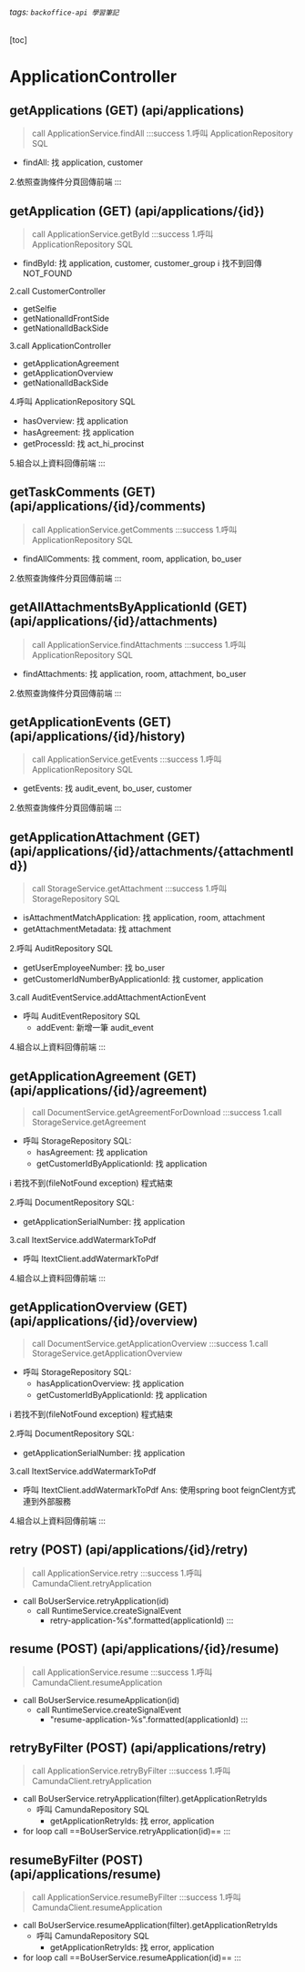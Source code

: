 ###### tags: `backoffice-api 學習筆記`

[toc]

# ApplicationController
## getApplications (GET) (api/applications)
> call ApplicationService.findAll
:::success
1.呼叫 ApplicationRepository SQL
- findAll: 找 application, customer

2.依照查詢條件分頁回傳前端
:::


## getApplication (GET) (api/applications/{id})
> call ApplicationService.getById
:::success
1.呼叫 ApplicationRepository SQL
- findById: 找 application, customer, customer_group
:information_source: 找不到回傳 NOT_FOUND

2.call CustomerController
- getSelfie
- getNationalIdFrontSide
- getNationalIdBackSide

3.call ApplicationController 
- getApplicationAgreement
- getApplicationOverview
- getNationalIdBackSide

4.呼叫 ApplicationRepository SQL
- hasOverview: 找 application
- hasAgreement: 找 application
- getProcessId: 找 act_hi_procinst

5.組合以上資料回傳前端
:::


## getTaskComments (GET) (api/applications/{id}/comments)
> call ApplicationService.getComments
:::success
1.呼叫 ApplicationRepository SQL
- findAllComments: 找 comment, room, application, bo_user

2.依照查詢條件分頁回傳前端
:::


## getAllAttachmentsByApplicationId (GET) (api/applications/{id}/attachments)
> call ApplicationService.findAttachments
:::success
1.呼叫 ApplicationRepository SQL
- findAttachments: 找 application, room, attachment, bo_user

2.依照查詢條件分頁回傳前端
:::

## getApplicationEvents (GET) (api/applications/{id}/history)
> call ApplicationService.getEvents
:::success
1.呼叫 ApplicationRepository SQL
- getEvents: 找 audit_event, bo_user, customer

2.依照查詢條件分頁回傳前端
:::

## getApplicationAttachment (GET) (api/applications/{id}/attachments/{attachmentId})
> call StorageService.getAttachment
:::success
1.呼叫 StorageRepository SQL
- isAttachmentMatchApplication: 找 application, room, attachment
- getAttachmentMetadata: 找 attachment

2.呼叫 AuditRepository SQL 
- getUserEmployeeNumber: 找 bo_user
- getCustomerIdNumberByApplicationId: 找 customer, application

3.call AuditEventService.addAttachmentActionEvent
- 呼叫 AuditEventRepository SQL
    - addEvent: 新增一筆 audit_event

4.組合以上資料回傳前端
:::

## getApplicationAgreement (GET) (api/applications/{id}/agreement)
> call DocumentService.getAgreementForDownload
:::success
1.call StorageService.getAgreement
- 呼叫 StorageRepository SQL: 
    - hasAgreement: 找 application
    - getCustomerIdByApplicationId: 找 application
 
:information_source: 若找不到(fileNotFound exception) 程式結束

2.呼叫 DocumentRepository SQL:
- getApplicationSerialNumber: 找 application

3.call ItextService.addWatermarkToPdf
- 呼叫 ItextClient.addWatermarkToPdf 

4.組合以上資料回傳前端
:::

## getApplicationOverview (GET) (api/applications/{id}/overview)
> call DocumentService.getApplicationOverview
:::success
1.call StorageService.getApplicationOverview
- 呼叫 StorageRepository SQL: 
    - hasApplicationOverview: 找 application
    - getCustomerIdByApplicationId: 找 application

:information_source: 若找不到(fileNotFound exception) 程式結束

2.呼叫 DocumentRepository SQL:
- getApplicationSerialNumber: 找 application

3.call ItextService.addWatermarkToPdf
- 呼叫 ItextClient.addWatermarkToPdf 
Ans: 使用spring boot feignClent方式連到外部服務

4.組合以上資料回傳前端
:::


## retry (POST) (api/applications/{id}/retry)
> call ApplicationService.retry
:::success
1.呼叫 CamundaClient.retryApplication
- call BoUserService.retryApplication(id)
    - call RuntimeService.createSignalEvent 
        - retry-application-%s".formatted(applicationId)
:::

## resume (POST) (api/applications/{id}/resume)
> call ApplicationService.resume
:::success
1.呼叫 CamundaClient.resumeApplication
- call BoUserService.resumeApplication(id)
    - call RuntimeService.createSignalEvent 
        - "resume-application-%s".formatted(applicationId)
:::

## retryByFilter (POST) (api/applications/retry)
> call ApplicationService.retryByFilter
:::success
1.呼叫 CamundaClient.retryApplication
- call BoUserService.retryApplication(filter).getApplicationRetryIds
    - 呼叫 CamundaRepository SQL
        - getApplicationRetryIds: 找 error, application
- for loop call ==BoUserService.retryApplication(id)==
:::

## resumeByFilter (POST) (api/applications/resume)
> call ApplicationService.resumeByFilter
:::success
1.呼叫 CamundaClient.resumeApplication
- call BoUserService.resumeApplication(filter).getApplicationRetryIds
    - 呼叫 CamundaRepository SQL
        - getApplicationRetryIds: 找 error, application
- for loop call ==BoUserService.resumeApplication(id)==
:::